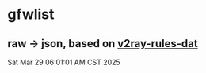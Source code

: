 # gfwlist
## raw -> json, based on [v2ray-rules-dat](https://github.com/Loyalsoldier/v2ray-rules-dat)
Sat Mar 29 06:01:01 AM CST 2025

